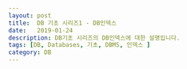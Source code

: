 ```yaml
---
layout: post
title:  DB 기초 시리즈1 - DB인덱스
date:   2019-01-24
description: DB기초 시리즈의 DB인덱스에 대한 설명입니다. 
tags: [DB, Databases, 기초, DBMS, 인덱스 ]
category: DB
---
```

